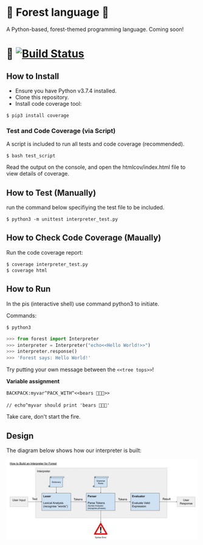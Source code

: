 # 🌲 Forest language 🌲

A Python-based, forest-themed programming language. Coming soon!

# 🐻 [![Build Status](https://travis-ci.org/lucianmot/f.rest.svg?branch=master)](https://travis-ci.org/lucianmot/f.rest)

## How to Install

* Ensure you have Python v3.7.4 installed.
* Clone this repository.
* Install code coverage tool:

```console
$ pip3 install coverage
```

### Test and Code Coverage (via Script)

A script is included to run all tests and code coverage (recommended).

```console
$ bash test_script
```

Read the output on the console, and open the htmlcov/index.html file to view details of coverage.

## How to Test (Manually)

run the command below specifiying the test file to be included.

```console
$ python3 -m unittest interpreter_test.py
```

## How to Check Code Coverage (Maually)

Run the code coverage report:

```console
$ coverage interpreter_test.py
$ coverage html
```

## How to Run

In the pis (interactive shell) use command python3 to initiate.

Commands:
```console
$ python3
```
```python
>>> from forest import Interpreter
>>> interpreter = Interpreter("echo<<Hello World!>>")
>>> interpreter.response()
>>> 'Forest says: Hello World!'
```

Try putting your own message between the `<<tree tops>>`!   

**Variable assignment**  

```
BACKPACK:myvar^PACK_WITH^<<bears 🐻🐻🐻>> 

// echo^myvar should print 'bears 🐻🐻🐻'
```

Take care, don't start the fire.


## Design

The diagram below shows how our interpreter is built:

![interpreter](Interpreterv2.jpg)
